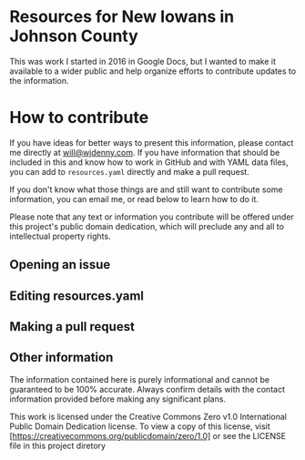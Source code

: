 # Resources for New Iowans in Johnson County

This was work I started in 2016 in Google Docs, but I wanted to make it
available to a wider public and help organize efforts to contribute updates to
the information. 

# How to contribute
If you have ideas for better ways to present this information, please contact
me directly at <will@wjdenny.com>. If you have information that should be
included in this and know how to work in GitHub and with YAML data files, you
can add to `resources.yaml` directly and make a pull request.

If you don't know what those things are and still want to contribute some
information, you can email me, or read below to learn how to do it.

Please note that any text or information you contribute will be offered under
this project's public domain dedication, which will preclude any and all to
intellectual property rights. 

## Opening an issue

## Editing resources.yaml

## Making a pull request

## Other information
The information contained here is purely informational and cannot be guaranteed
to be 100% accurate. Always confirm details with the contact information
provided before making any significant plans. 

This work is licensed under the Creative Commons Zero v1.0 International Public
Domain Dedication license. To view a copy of this license, visit
[https://creativecommons.org/publicdomain/zero/1.0] or see the LICENSE file in
this project diretory
